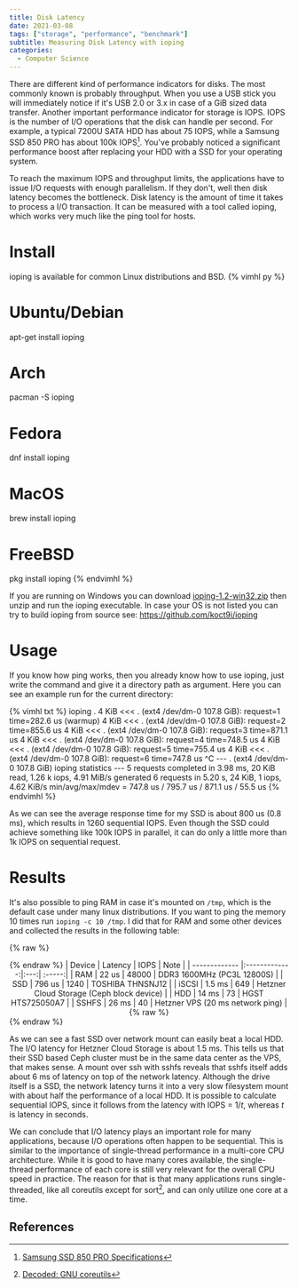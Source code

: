 ```yaml
---
title: Disk Latency
date: 2021-03-08
tags: ["storage", "performance", "benchmark"]
subtitle: Measuring Disk Latency with ioping
categories:
  - Computer Science
---
```


There are different kind of performance indicators for disks. The most commonly known is probably throughput. When you use a USB stick you will immediately notice if it's USB 2.0 or 3.x in case of a GiB sized data transfer. Another important performance indicator for storage is IOPS. IOPS is the number of I/O operations that the disk can handle per second. For example, a typical 7200U SATA HDD has about 75 IOPS, while a Samsung SSD 850 PRO has about 100k IOPS[^1]. You've probably noticed a significant performance boost after replacing your HDD with a SSD for your operating system.

To reach the maximum IOPS and throughput limits, the applications have to issue I/O requests with enough parallelism. If they don't, well then disk latency becomes the bottleneck. Disk latency is the amount of time it takes to process a I/O transaction. It can be measured with a tool called ioping, which works very much like the ping tool for hosts.

# Install

ioping is available for common Linux distributions and BSD.
{% vimhl py %}
# Ubuntu/Debian
apt-get install ioping

# Arch
pacman -S ioping

# Fedora
dnf install ioping

# MacOS
brew install ioping

# FreeBSD
pkg install ioping
{% endvimhl %}

If you are running on Windows you can download [ioping-1.2-win32.zip](https://github.com/koct9i/ioping/releases/download/v1.2/ioping-1.2-win32.zip) then unzip and run the ioping executable. In case your OS is not listed you can try to build ioping from source see: https://github.com/koct9i/ioping

# Usage

If you know how ping works, then you already know how to use ioping, just write the command and give it a directory path as argument. Here you can see an example run for the current directory:

{% vimhl txt %}
ioping .
4 KiB <<< . (ext4 /dev/dm-0 107.8 GiB): request=1 time=282.6 us (warmup)
4 KiB <<< . (ext4 /dev/dm-0 107.8 GiB): request=2 time=855.6 us
4 KiB <<< . (ext4 /dev/dm-0 107.8 GiB): request=3 time=871.1 us
4 KiB <<< . (ext4 /dev/dm-0 107.8 GiB): request=4 time=748.5 us
4 KiB <<< . (ext4 /dev/dm-0 107.8 GiB): request=5 time=755.4 us
4 KiB <<< . (ext4 /dev/dm-0 107.8 GiB): request=6 time=747.8 us
^C
--- . (ext4 /dev/dm-0 107.8 GiB) ioping statistics ---
5 requests completed in 3.98 ms, 20 KiB read, 1.26 k iops, 4.91 MiB/s
generated 6 requests in 5.20 s, 24 KiB, 1 iops, 4.62 KiB/s
min/avg/max/mdev = 747.8 us / 795.7 us / 871.1 us / 55.5 us
{% endvimhl %}

As we can see the average response time for my SSD is about 800 us (0.8 ms), which results in 1260 sequential IOPS. Even though the SSD could achieve something like 100k IOPS in parallel, it can do only a little more than 1k IOPS on sequential request.

# Results

It's also possible to ping RAM in case it's mounted on `/tmp`, which is the default case under many linux distributions. If you want to ping the memory 10 times run `ioping -c 10 /tmp`. I did that for RAM and some other devices and collected the results in the following table:


{% raw %}<div style="overflow-x:auto;"><center>{% endraw %}
| Device        | Latency | IOPS          | Note  |
| ------------- |:-------------:|:---:| :-----:|
| RAM   | 22 us | 48000 | DDR3 1600MHz (PC3L 12800S) |
| SSD   | 796 us | 1240 | TOSHIBA THNSNJ12 |
| iSCSI | 1.5 ms | 649 | Hetzner Cloud Storage (Ceph block device) |
| HDD   | 14 ms | 73 | HGST HTS725050A7 |
| SSHFS     | 26 ms | 40 | Hetzner VPS (20 ms network ping) |
{% raw %}</div>{% endraw %}

As we can see a fast SSD over network mount can easily beat a local HDD. The I/O latency for Hetzner Cloud Storage is about 1.5 ms. This tells us that their SSD based Ceph cluster must be in the same data center as the VPS, that makes sense. A mount over ssh with sshfs reveals that sshfs itself adds about 6 ms of latency on top of the network latency. Although the drive itself is a SSD, the network latency turns it into a very slow filesystem mount with about half the performance of a local HDD. It is possible to calculate sequential IOPS, since it follows from the latency with IOPS = 1/$t$, whereas $t$ is latency in seconds.

We can conclude that I/O latency plays an important role for many applications, because I/O operations often happen to be sequential. This is similar to the importance of single-thread performance in a multi-core CPU architecture. While it is good to have many cores available, the single-thread performance of each core is still very relevant for the overall CPU speed in practice. The reason for that is that many applications runs single-threaded, like all coreutils except for sort[^2], and can only utilize one core at a time.

## References
[^1]: [Samsung SSD 850 PRO Specifications](https://www.samsung.com/semiconductor/minisite/ssd/product/consumer/850pro/)
[^2]: [Decoded: GNU coreutils](http://maizure.org/projects/decoded-gnu-coreutils/)

